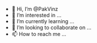 - 👋 Hi, I’m @PakVinz
- 👀 I’m interested in ...
- 🌱 I’m currently learning ...
- 💞️ I’m looking to collaborate on ...
- 📫 How to reach me ...

<!---
PakVinz/PakVinz is a ✨ special ✨ repository because its `README.md` (this file) appears on your GitHub profile.
You can click the Preview link to take a look at your changes.
--->
